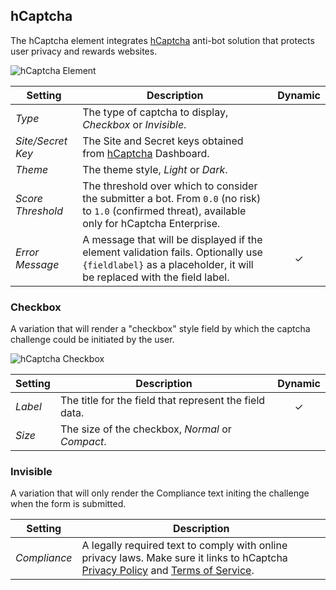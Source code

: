 ## hCaptcha

<div class="tm-resource-icon">
    <!--@include: ../assets/element-hcaptcha.svg-->
</div>

The hCaptcha element integrates [hCaptcha](https://www.hcaptcha.com/) anti-bot solution that protects user privacy and rewards websites.

![hCaptcha Element](./assets/elements/hcaptcha.webp)

| Setting | Description | Dynamic |
| --- | --- | :---: |
| *Type* | The type of captcha to display, _Checkbox_ or _Invisible_. |
| *Site/Secret Key* | The Site and Secret keys obtained from [hCaptcha](https://www.hcaptcha.com/) Dashboard. |
| *Theme* | The theme style, _Light_ or _Dark_. |
| *Score Threshold* | The threshold over which to consider the submitter a bot. From `0.0` (no risk) to `1.0` (confirmed threat), available only for hCaptcha Enterprise. | |
| *Error Message* | A message that will be displayed if the element validation fails. Optionally use `{fieldlabel}` as a placeholder, it will be replaced with the field label. | &#x2713; |

### Checkbox

A variation that will render a "checkbox" style field by which the captcha challenge could be initiated by the user.

![hCaptcha Checkbox](./assets/elements/hcaptcha-checkbox.webp)

| Setting | Description | Dynamic |
| --- | --- | :---: |
| *Label* | The title for the field that represent the field data. | &#x2713; |
| *Size* | The size of the checkbox, _Normal_ or _Compact_. | |

### Invisible

A variation that will only render the Compliance text initing the challenge when the form is submitted.

| Setting | Description |
| --- | --- |
| *Compliance* | A legally required text to comply with online privacy laws. Make sure it links to hCaptcha [Privacy Policy](https://www.hcaptcha.com/privacy) and [Terms of Service](https://hcaptcha.com/terms). |
